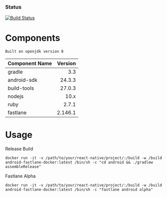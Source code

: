 ### Status
[![Build Status](https://travis-ci.org/Piotrovskyi/docker-react-native-fastlane.png)](https://travis-ci.org/Piotrovskyi/docker-react-native-fastlane)

# Components
```
Built on openjdk version 8
```

| Component Name | Version |
|:---------------|--------:|
|gradle|3.3|
|android-sdk|24.3.3|
|build-tools|27.0.3|
|nodejs|10.x|
|ruby|2.7.1|
|fastlane|2.146.1|

# Usage

Release Build
```
docker run -it -v /path/to/your/react-native/project/:/build -w /build android-fastlane-docker:latest /bin/sh -c "cd android && ./gradlew assembleRelease"
```

Fastlane Alpha
```
docker run -it -v /path/to/your/react-native/project/:/build -w /build android-fastlane-docker:latest /bin/sh -c "fastlane android alpha"
```
